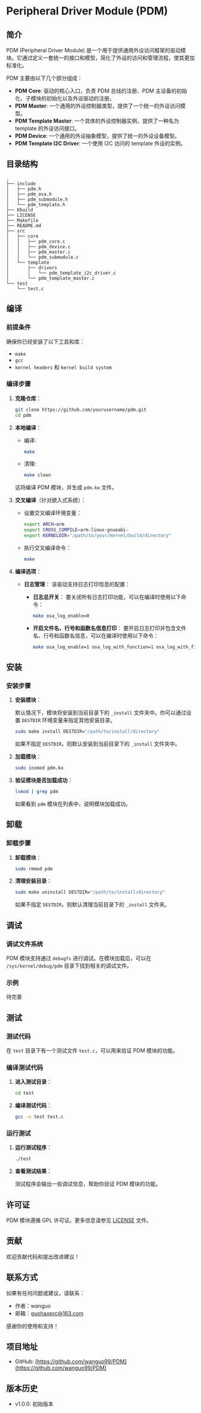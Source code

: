 # Peripheral Driver Module (PDM)

## 简介

PDM (Peripheral Driver Module) 是一个用于提供通用外设访问框架的驱动模块。它通过定义一套统一的接口和模型，简化了外设的访问和管理流程，使其更加标准化。

PDM 主要由以下几个部分组成：
- **PDM Core**: 驱动的核心入口，负责 PDM 总线的注册、PDM 主设备的初始化、子模块的初始化以及外设驱动的注册。
- **PDM Master**: 一个通用的外设控制器类型，提供了一个统一的外设访问模型。
- **PDM Template Master**: 一个具体的外设控制器实例，提供了一种名为 template 的外设访问接口。
- **PDM Device**: 一个通用的外设抽象模型，提供了统一的外设设备模型。
- **PDM Template I2C Driver**: 一个使用 I2C 访问的 template 外设的实例。

## 目录结构

```
.
├── include
│   ├── pdm.h
│   ├── pdm_osa.h
│   ├── pdm_submodule.h
│   └── pdm_template.h
├── Kbuild
├── LICENSE
├── Makefile
├── README.md
├── src
│   ├── core
│   │   ├── pdm_core.c
│   │   ├── pdm_device.c
│   │   ├── pdm_master.c
│   │   └── pdm_submodule.c
│   └── template
│       ├── drivers
│       │   └── pdm_template_i2c_driver.c
│       └── pdm_template_master.c
└── test
    └── test.c
```

## 编译

### 前提条件

确保你已经安装了以下工具和库：
- `make`
- `gcc`
- `kernel headers` 和 `kernel build system`

### 编译步骤

1. **克隆仓库**：

   ```sh
   git clone https://github.com/yourusername/pdm.git
   cd pdm
   ```

2. **本地编译**：

   - 编译:

     ```sh
     make
     ```

   - 清理:

     ```sh
     make clean
     ```

   这将编译 PDM 模块，并生成 `pdm.ko` 文件。

3. **交叉编译**（针对嵌入式系统）：

   - 设置交叉编译环境变量：

     ```sh
     export ARCH=arm
     export CROSS_COMPILE=arm-linux-gnueabi-
     export KERNELDIR="/path/to/your/kernel/build/directory"
     ```

   - 执行交叉编译命令：

     ```sh
     make
     ```

4. **编译选项**：

   - **日志管理**：
     该驱动支持日志打印信息的配置：

     - **日志总开关**：
       要关闭所有日志打印功能，可以在编译时使用以下命令：

       ```sh
       make osa_log_enable=0
       ```

     - **开启文件名、行号和函数名信息打印**：
       要开启日志打印并包含文件名、行号和函数名信息，可以在编译时使用以下命令：

       ```sh
       make osa_log_enable=1 osa_log_with_function=1 osa_log_with_file_line=1
       ```

## 安装

### 安装步骤

1. **安装模块**：

   默认情况下，模块将安装到当前目录下的 `_install` 文件夹中。你可以通过设置 `DESTDIR` 环境变量来指定其他安装目录。

   ```sh
   sudo make install DESTDIR="/path/to/install/directory"
   ```

   如果不指定 `DESTDIR`，则默认安装到当前目录下的 `_install` 文件夹中。

2. **加载模块**：

   ```sh
   sudo insmod pdm.ko
   ```

3. **验证模块是否加载成功**：

   ```sh
   lsmod | grep pdm
   ```

   如果看到 `pdm` 模块在列表中，说明模块加载成功。

## 卸载

### 卸载步骤

1. **卸载模块**：

   ```sh
   sudo rmmod pdm
   ```

2. **清理安装目录**：

   ```sh
   sudo make uninstall DESTDIR="/path/to/install/directory"
   ```

   如果不指定 `DESTDIR`，则默认清理当前目录下的 `_install` 文件夹。

## 调试

### 调试文件系统

PDM 模块支持通过 `debugfs` 进行调试。在模块加载后，可以在 `/sys/kernel/debug/pdm` 目录下找到相关的调试文件。

### 示例

待完善

## 测试

### 测试代码

在 `test` 目录下有一个测试文件 `test.c`，可以用来验证 PDM 模块的功能。

### 编译测试代码

1. **进入测试目录**：

   ```sh
   cd test
   ```

2. **编译测试代码**：

   ```sh
   gcc -o test test.c
   ```

### 运行测试

1. **运行测试程序**：

   ```sh
   ./test
   ```

2. **查看测试结果**：

   测试程序会输出一些调试信息，帮助你验证 PDM 模块的功能。

## 许可证

PDM 模块遵循 GPL 许可证。更多信息请参见 [LICENSE](LICENSE) 文件。

## 贡献

欢迎贡献代码和提出改进建议！

## 联系方式

如果有任何问题或建议，请联系：

- 作者：wanguo
- 邮箱：guohaoprc@163.com

感谢你的使用和支持！

## 项目地址

- GitHub: [https://github.com/wanguo99/PDM](https://github.com/wanguo99/PDM)

## 版本历史

- v1.0.0: 初始版本